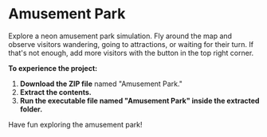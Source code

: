 # Amusement Park

Explore a neon amusement park simulation. Fly around the map and observe visitors wandering, going to attractions, or waiting for their turn. If that's not enough, add more visitors with the button in the top right corner.

**To experience the project:**
1. **Download the ZIP file** named "Amusement Park."
2. **Extract the contents.**
3. **Run the executable file named "Amusement Park" inside the extracted folder.**

Have fun exploring the amusement park!
